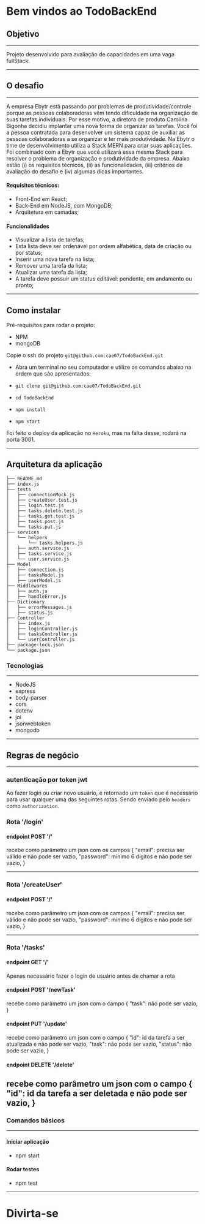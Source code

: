 # Bem vindos ao TodoBackEnd

## Objetivo

---

Projeto desenvolvido para avaliação de capacidades em uma vaga fullStack.

---

## O desafio

---

A empresa Ebytr está passando por problemas de produtividade/controle porque as pessoas colaboradoras vêm tendo dificuldade na organização de suas tarefas individuais. Por esse motivo, a diretora de produto Carolina Bigonha decidiu implantar uma nova forma de organizar as tarefas.
Você foi a pessoa contratada para desenvolver um sistema capaz de auxiliar as pessoas colaboradoras a se organizar e ter mais produtividade.
Na Ebytr o time de desenvolvimento utiliza a Stack MERN para criar suas aplicações. Foi combinado com a Ebytr que você utilizará essa mesma Stack para resolver o problema de organização e produtividade da empresa.
Abaixo estão (i) os requisitos técnicos, (ii) as funcionalidades, (iii) critérios de avaliação do desafio e (iv) algumas dicas importantes.

#### Requisitos técnicos:

- Front-End em React;
- Back-End em NodeJS, com MongoDB;
- Arquitetura em camadas;

#### Funcionalidades

- Visualizar a lista de tarefas;
- Esta lista deve ser ordenável por ordem alfabética, data de criação ou por status;
- Inserir uma nova tarefa na lista;
- Remover uma tarefa da lista;
- Atualizar uma tarefa da lista;
- A tarefa deve possuir um status editável: pendente, em andamento ou pronto;

---

## Como instalar

Pré-requisitos para rodar o projeto:
- NPM
- mongoDB

Copie o ssh do projeto `git@github.com:cae07/TodoBackEnd.git`

* Abra um terminal no seu computador e utilize os comandos abaixo na ordem que são apresentados:

* `git clone git@github.com:cae07/TodoBackEnd.git`
* `cd TodoBackEnd`
* `npm install`
* `npm start`

Foi feito o deploy da aplicação no `Heroku`, mas na falta desse, rodará na porta 3001.

---

## Arquitetura da aplicação

```
├── README.md
├── index.js
├── tests
│   ├── connectionMock.js
│   ├── createUser.test.js
│   ├── login.test.js
│   ├── tasks.delete.test.js
│   ├── tasks.get.test.js
│   ├── tasks.post.js
│   └── tasks.put.js
├── services
│   └── helpers
│       └── tasks.helpers.js
│   ├── auth.service.js
│   ├── tasks.service.js
│   └── user.service.js
├── Model
│   ├── connection.js
│   ├── tasksModel.js
│   ├── userModel.js
├── Middlewares
│   ├── auth.js
│   ├── handleError.js
├── Dictionary
│   ├── errorMessages.js
│   ├── status.js
├── Controller
│   ├── index.js
│   ├── loginController.js
│   ├── tasksController.js
│   └── userController.js
├── package-lock.json
└── package.json

```

### Tecnologias

---

* NodeJS
* express
* body-parser
* cors
* dotenv
* joi
* jsonwebtoken
* mongodb

---

## Regras de negócio

---

### autenticação por token jwt

Ao fazer login ou criar novo usuário, é retornado um `token` que é necessário para usar qualquer uma das seguintes rotas. Sendo enviado pelo `headers` como `authorization`.

### Rota '/login'
#### endpoint POST '/'

recebe como parâmetro um json com os campos
{
  "email": precisa ser válido e não pode ser vazio,
  "password": mínimo 6 dígitos e não pode ser vazio,
}

---

### Rota '/createUser'
#### endpoint POST '/'

recebe como parâmetro um json com os campos
{
  "email": precisa ser válido e não pode ser vazio,
  "password": mínimo 6 dígitos e não pode ser vazio,
}

---

### Rota '/tasks'
#### endpoint GET '/'

Apenas necessário fazer o login de usuário antes de chamar a rota

#### endpoint POST '/newTask'

recebe como parâmetro um json com o campo
{
  "task": não pode ser vazio,
}

#### endpoint PUT '/update'

recebe como parâmetro um json com o campo
{
  "id": id da tarefa a ser atualizada e não pode ser vazio,
  "task": não pode ser vazio,
  "status": não pode ser vazio,
}

#### endpoint DELETE '/delete'

recebe como parâmetro um json com o campo
{
  "id": id da tarefa a ser deletada e não pode ser vazio,
}
---

### Comandos básicos

---

#### Iniciar aplicação
- npm start

#### Rodar testes
- npm test

---

# Divirta-se
